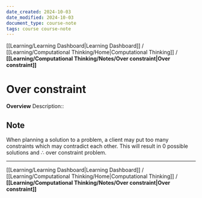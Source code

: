 ```yaml
---
date_created: 2024-10-03
date_modified: 2024-10-03
document_type: course-note
tags: course course-note
---
```

[[Learning/Learning Dashboard|Learning Dashboard]] / [[Learning/Computational Thinking/Home|Computational Thinking]] / **[[Learning/Computational Thinking/Notes/Over constraint|Over constraint]]**
# Over constraint
**Overview**
Description:: 

## Note

When planning a solution to a problem, a client may put too many constraints which may contradict each other. This will result in 0 possible solutions and $\therefore$ over constraint problem.

---
[[Learning/Learning Dashboard|Learning Dashboard]] / [[Learning/Computational Thinking/Home|Computational Thinking]] / **[[Learning/Computational Thinking/Notes/Over constraint|Over constraint]]**